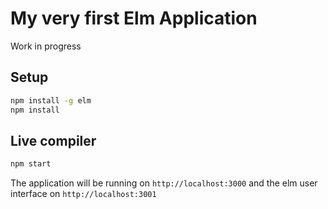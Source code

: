 # My very first Elm Application

Work in progress

## Setup

```bash
npm install -g elm
npm install
```

## Live compiler

```bash
npm start
```

The application will be running on `http://localhost:3000` and the elm user interface on `http://localhost:3001`
